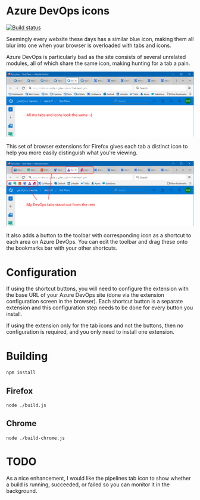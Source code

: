 # Azure DevOps icons

[![Build status](https://github.com/wwestrop/AzureDevopsIcons/actions/workflows/main.yml/badge.svg)](https://github.com/wwestrop/AzureDevopsIcons/actions/workflows/main.yml)

Seemingly every website these days has a similar blue icon, making them all blur into one when your browser is overloaded with tabs and icons.

Azure DevOps is particularly bad as the site consists of several unrelated modules, all of which share the same icon, making hunting for a tab a pain.

![Lots of common websites have similar blue icons making tabs and bookmarks harder to distinguish](doc/before.png)

This set of browser extensions for Firefox gives each tab a distinct icon to help you more easily distinguish what you're viewing.

![Now the the DevOps icons are colour-coded](doc/after.png)

It also adds a button to the toolbar with corresponding icon as a shortcut to each area on Azure DevOps. You can edit the toolbar and drag these onto the bookmarks bar with your other shortcuts.

# Configuration
If using the shortcut buttons, you will need to configure the extension with the base URL of your Azure DevOps site (done via the extension configuration screen in the browser). Each shortcut button is a separate extension and this configuration step needs to be done for every button you install.

If using the extension only for the tab icons and not the buttons, then no configuration is required, and you only need to install one extension.

# Building
```
npm install
```

## Firefox
```
node ./build.js
```

## Chrome
```
node ./build-chrome.js
```

# TODO
As a nice enhancement, I would like the pipelines tab icon to show whether a build is running, succeeded, or failed so you can monitor it in the background.
